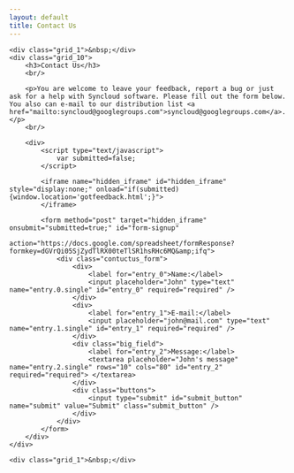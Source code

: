 ```yaml
---
layout: default
title: Contact Us
---
```


<script type="text/javascript">
    $(function(){
        $( "#submit_button" ).button({
            icons: {
                primary: "ui-icon-arrowthickstop-1-s"
            }
        });

        $("#entry_2").val('');

    });
</script>

<div class="container_12">

    <div class="grid_1">&nbsp;</div>
    <div class="grid_10">
        <h3>Contact Us</h3>
        <br/>

        <p>You are welcome to leave your feedback, report a bug or just ask for a help with Syncloud software. Please fill out the form below. You also can e-mail to our distribution list <a href="mailto:syncloud@googlegroups.com">syncloud@googlegroups.com</a>.</p>
        <br/>

        <div>
            <script type="text/javascript">
                var submitted=false;
            </script>

            <iframe name="hidden_iframe" id="hidden_iframe" style="display:none;" onload="if(submitted) {window.location='gotfeedback.html';}">
            </iframe>

            <form method="post" target="hidden_iframe" onsubmit="submitted=true;" id="form-signup"
                  action="https://docs.google.com/spreadsheet/formResponse?formkey=dGVrQi05SjZydTlRX00teTlSR1hsRHc6MQ&amp;ifq">
                <div class="contuctus_form">
                    <div>
                        <label for="entry_0">Name:</label>
                        <input placeholder="John" type="text" name="entry.0.single" id="entry_0" required="required" />
                    </div>
                    <div>
                        <label for="entry_1">E-mail:</label>
                        <input placeholder="john@mail.com" type="text" name="entry.1.single" id="entry_1" required="required" />
                    </div>
                    <div class="big_field">
                        <label for="entry_2">Message:</label>
                        <textarea placeholder="John's message" name="entry.2.single" rows="10" cols="80" id="entry_2" required="required"> </textarea>
                    </div>
                    <div class="buttons">
                        <input type="submit" id="submit_button" name="submit" value="Submit" class="submit_button" />
                    </div>
                </div>
            </form>
        </div>
    </div>

    <div class="grid_1">&nbsp;</div>

</div>

